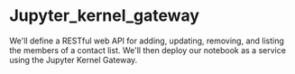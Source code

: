 # Jupyter_kernel_gateway

We'll define a RESTful web API for adding, updating, removing, and listing the members of a contact list. We'll then deploy our notebook as a service using the Jupyter Kernel Gateway.
